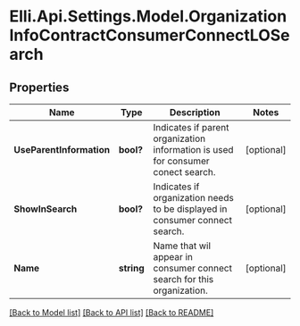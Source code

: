 # Elli.Api.Settings.Model.OrganizationInfoContractConsumerConnectLOSearch
## Properties

Name | Type | Description | Notes
------------ | ------------- | ------------- | -------------
**UseParentInformation** | **bool?** | Indicates if parent organization information is used for consumer conect search. | [optional] 
**ShowInSearch** | **bool?** | Indicates if organization needs to be displayed in consumer connect search. | [optional] 
**Name** | **string** | Name that wil appear in consumer connect search for this organization. | [optional] 

[[Back to Model list]](../README.md#documentation-for-models) [[Back to API list]](../README.md#documentation-for-api-endpoints) [[Back to README]](../README.md)

